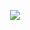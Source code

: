<p align="center">
    <img src="https://i.postimg.cc/N0h86wcb/New-Project-12.png">
</p>
<p align="center">
    
<br>

<br>
</p>
<!--
**wishlizx/wishlizx** is a ✨ _special_ ✨ repository because its `README.md` (this file) appears on your GitHub profile.
